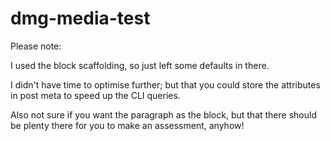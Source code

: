 # dmg-media-test

Please note:

I used the block scaffolding, so just left some defaults in there.

I didn't have time to optimise further; but that you could store the attributes in post meta to speed up the CLI queries.

Also not sure if you want the paragraph as the block, but that there should be plenty there for you to make an assessment, anyhow!
